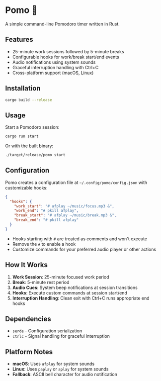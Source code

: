 # Pomo 🍅

A simple command-line Pomodoro timer written in Rust.

## Features

- 25-minute work sessions followed by 5-minute breaks
- Configurable hooks for work/break start/end events
- Audio notifications using system sounds
- Graceful interruption handling with Ctrl+C
- Cross-platform support (macOS, Linux)

## Installation

```bash
cargo build --release
```

## Usage

Start a Pomodoro session:
```bash
cargo run start
```

Or with the built binary:
```bash
./target/release/pomo start
```

## Configuration

Pomo creates a configuration file at `~/.config/pomo/config.json` with customizable hooks:

```json
{
  "hooks": {
    "work_start": "# afplay ~/music/focus.mp3 &",
    "work_end": "# pkill afplay",
    "break_start": "# afplay ~/music/break.mp3 &",
    "break_end": "# pkill afplay"
  }
}
```

- Hooks starting with `#` are treated as comments and won't execute
- Remove the `#` to enable a hook
- Customize commands for your preferred audio player or other actions

## How It Works

1. **Work Session**: 25-minute focused work period
2. **Break**: 5-minute rest period
3. **Audio Cues**: System beep notifications at session transitions
4. **Hooks**: Execute custom commands at session start/end
5. **Interruption Handling**: Clean exit with Ctrl+C runs appropriate end hooks

## Dependencies

- `serde` - Configuration serialization
- `ctrlc` - Signal handling for graceful interruption

## Platform Notes

- **macOS**: Uses `afplay` for system sounds
- **Linux**: Uses `paplay` or `aplay` for system sounds
- **Fallback**: ASCII bell character for audio notification